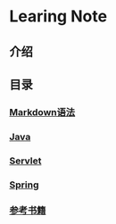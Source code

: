 # Learing Note
## 介绍 
## 目录

### [Markdown语法](markdown/markdown.md)
### [Java](java/README.md)
### [Servlet](servlet/README.md)
### [Spring](Spring/README.md)
### [参考书籍](BOOK.md)
